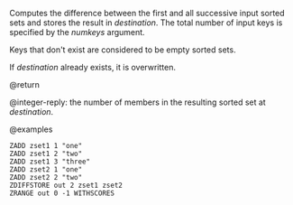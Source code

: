 Computes the difference between the first and all successive input sorted sets and stores the result in _destination_.
The total number of input keys is specified by the _numkeys_ argument.

Keys that don't exist are considered to be empty sorted sets.

If _destination_ already exists, it is overwritten.

@return

@integer-reply: the number of members in the resulting sorted set at _destination_.

@examples

```cli
ZADD zset1 1 "one"
ZADD zset1 2 "two"
ZADD zset1 3 "three"
ZADD zset2 1 "one"
ZADD zset2 2 "two"
ZDIFFSTORE out 2 zset1 zset2
ZRANGE out 0 -1 WITHSCORES
```
